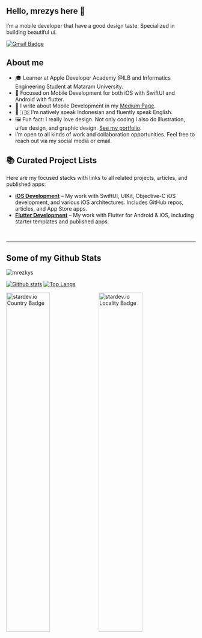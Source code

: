 ## Hello, mrezys here 👋
I’m a mobile developer that have a good design taste. Specialized in building beautiful ui.


[![Gmail Badge](https://img.shields.io/badge/-mrezkysulihin@gmail.com-c14438?style=flat&logo=Gmail&logoColor=white&link=mailto:mrezkysulihin@gmail.com)](mailto:mrezkysulihin@gmail.com) 

## About me
- 🎓 Learner at Apple Developer Academy @ILB and Informatics Engineering Student at Mataram University.
- 📱 Focused on Mobile Development for both iOS with SwiftUI and Android with flutter.
- 📖 I write about Mobile Development in my [Medium Page](https://mrezkys.medium.com).
- 🏴󠁧󠁢󠁥󠁮󠁧󠁿 🇮🇩 I'm natively speak Indonesian and fluently speak English.
- 🖼️ Fun fact: I really love design. Not only coding i also do illustration, ui/ux design, and graphic design. [See my portfolio](https://dribbble.com/mrezkys).
- I’m open to all kinds of work and collaboration opportunities. Feel free to reach out via my social media or email.

## 📚 Curated Project Lists
Here are my focused stacks with links to all related projects, articles, and published apps:

- **[iOS Development](https://github.com/mrezkys/ios-dev)** – My work with SwiftUI, UIKit, Objective-C iOS development, and various iOS architectures. Includes GitHub repos, articles, and App Store apps.
- **[Flutter Development](https://github.com/mrezkys/flutter-dev)** – My work with Flutter for Android & iOS, including starter templates and published apps.
<br>

---


## Some of my Github Stats
<p align=left> <img src=https://komarev.com/ghpvc/?username=mrezkys alt=mrezkys /> </p>

[![Github stats](https://github-readme-stats.vercel.app/api?username=mrezkys&show_icons=true&include_all_commits=true)](https://github.com/mrezkys/github-readme-stats)
[![Top Langs](https://github-readme-stats.vercel.app/api/top-langs/?username=mrezkys&layout=compact)](https://github.com/mrezkys/github-readme-stats)

<div align="left">
  <img src="https://stardev.io/developers/mrezkys/badge/languages/country.svg" alt="stardev.io Country Badge" width="48%" />
  <img src="https://stardev.io/developers/mrezkys/badge/languages/locality.svg" alt="stardev.io Locality Badge" width="48%" />
</div>
